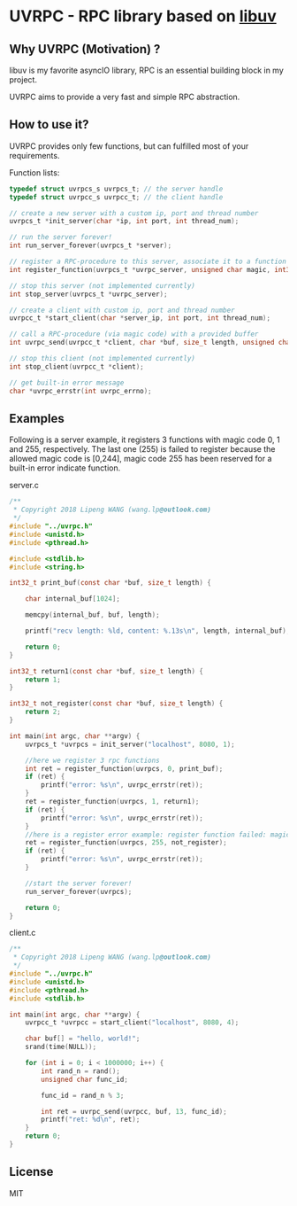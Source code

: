# UVRPC - RPC library based on [libuv](https://github.com/libuv/libuv)

## Why UVRPC (Motivation) ?

libuv is my favorite asyncIO library, RPC is an essential building block in my project.

UVRPC aims to provide a very fast and simple RPC abstraction.

## How to use it?

UVRPC provides only few functions, but can fulfilled most of your requirements.

Function lists:


```c
typedef struct uvrpcs_s uvrpcs_t; // the server handle
typedef struct uvrpcc_s uvrpcc_t; // the client handle

// create a new server with a custom ip, port and thread number
uvrpcs_t *init_server(char *ip, int port, int thread_num); 

// run the server forever!
int run_server_forever(uvrpcs_t *server);

// register a RPC-procedure to this server, associate it to a function magic code (0-254) 
int register_function(uvrpcs_t *uvrpc_server, unsigned char magic, int32_t (*func)(const char *, size_t));

// stop this server (not implemented currently)
int stop_server(uvrpcs_t *uvrpc_server);

// create a client with custom ip, port and thread number
uvrpcc_t *start_client(char *server_ip, int port, int thread_num);

// call a RPC-procedure (via magic code) with a provided buffer
int uvrpc_send(uvrpcc_t *client, char *buf, size_t length, unsigned char func_id);

// stop this client (not implemented currently)
int stop_client(uvrpcc_t *client);

// get built-in error message
char *uvrpc_errstr(int uvrpc_errno);
```

## Examples

Following is a server example, it registers 3 functions with magic code 0, 1 and 255, respectively. 
The last one (255) is failed to register because the allowed magic code is [0,244], magic code 255 has been reserved
for a built-in error indicate function.

server.c
```c
/**
 * Copyright 2018 Lipeng WANG (wang.lp@outlook.com)
 */
#include "../uvrpc.h"
#include <unistd.h>
#include <pthread.h>

#include <stdlib.h>
#include <string.h>

int32_t print_buf(const char *buf, size_t length) {

    char internal_buf[1024];

    memcpy(internal_buf, buf, length);

    printf("recv length: %ld, content: %.13s\n", length, internal_buf);

    return 0;
}

int32_t return1(const char *buf, size_t length) {
    return 1;
}

int32_t not_register(const char *buf, size_t length) {
    return 2;
}

int main(int argc, char **argv) {
    uvrpcs_t *uvrpcs = init_server("localhost", 8080, 1);

    //here we register 3 rpc functions
    int ret = register_function(uvrpcs, 0, print_buf);
    if (ret) {
        printf("error: %s\n", uvrpc_errstr(ret));
    }
    ret = register_function(uvrpcs, 1, return1);
    if (ret) {
        printf("error: %s\n", uvrpc_errstr(ret));
    }
    //here is a register error example: register function failed: magic code out of range, because the function code 255 is reserved
    ret = register_function(uvrpcs, 255, not_register);
    if (ret) {
        printf("error: %s\n", uvrpc_errstr(ret));
    }

    //start the server forever!
    run_server_forever(uvrpcs);

    return 0;
}
```


client.c

```c
/**
 * Copyright 2018 Lipeng WANG (wang.lp@outlook.com)
 */
#include "../uvrpc.h"
#include <unistd.h>
#include <pthread.h>
#include <stdlib.h>

int main(int argc, char **argv) {
    uvrpcc_t *uvrpcc = start_client("localhost", 8080, 4);

    char buf[] = "hello, world!";
    srand(time(NULL));

    for (int i = 0; i < 1000000; i++) {
        int rand_n = rand();
        unsigned char func_id;

        func_id = rand_n % 3;

        int ret = uvrpc_send(uvrpcc, buf, 13, func_id);
        printf("ret: %d\n", ret);
    }
    return 0;
}
```

## License
MIT
